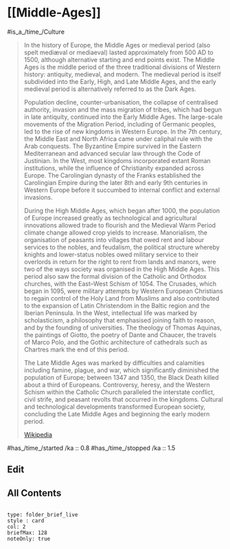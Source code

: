 # [[Middle-Ages]] 

#is_a_/time_/Culture 

> In the history of Europe, the Middle Ages or medieval period (also spelt mediæval or mediaeval) lasted approximately from 500 AD to 1500, although alternative starting and end points exist. The Middle Ages is the middle period of the three traditional divisions of Western history: antiquity, medieval, and modern. The medieval period is itself subdivided into the Early, High, and Late Middle Ages, and the early medieval period is alternatively referred to as the Dark Ages.
>
> Population decline, counter-urbanisation, the collapse of centralised authority, invasion and the mass migration of tribes, which had begun in late antiquity, continued into the Early Middle Ages. The large-scale movements of the Migration Period, including of Germanic peoples, led to the rise of new kingdoms in Western Europe. In the 7th century, the Middle East and North Africa came under caliphal rule with the Arab conquests. The Byzantine Empire survived in the Eastern Mediterranean and advanced secular law through the Code of Justinian. In the West, most kingdoms incorporated extant Roman institutions, while the influence of Christianity expanded across Europe. The Carolingian dynasty of the Franks established the Carolingian Empire during the later 8th and early 9th centuries in Western Europe before it succumbed to internal conflict and external invasions.
>
> During the High Middle Ages, which began after 1000, the population of Europe increased greatly as technological and agricultural innovations allowed trade to flourish and the Medieval Warm Period climate change allowed crop yields to increase. Manorialism, the organisation of peasants into villages that owed rent and labour services to the nobles, and feudalism, the political structure whereby knights and lower-status nobles owed military service to their overlords in return for the right to rent from lands and manors, were two of the ways society was organised in the High Middle Ages. This period also saw the formal division of the Catholic and Orthodox churches, with the East–West Schism of 1054. The Crusades, which began in 1095, were military attempts by Western European Christians to regain control of the Holy Land from Muslims and also contributed to the expansion of Latin Christendom in the Baltic region and the Iberian Peninsula. In the West, intellectual life was marked by scholasticism, a philosophy that emphasised joining faith to reason, and by the founding of universities. The theology of Thomas Aquinas, the paintings of Giotto, the poetry of Dante and Chaucer, the travels of Marco Polo, and the Gothic architecture of cathedrals such as Chartres mark the end of this period.
>
> The Late Middle Ages was marked by difficulties and calamities including famine, plague, and war, which significantly diminished the population of Europe; between 1347 and 1350, the Black Death killed about a third of Europeans. Controversy, heresy, and the Western Schism within the Catholic Church paralleled the interstate conflict, civil strife, and peasant revolts that occurred in the kingdoms. Cultural and technological developments transformed European society, concluding the Late Middle Ages and beginning the early modern period.
>
> [Wikipedia](https://en.wikipedia.org/wiki/Middle%20Ages)
> 


#has_/time_/started /ka :: 0.8 
#has_/time_/stopped /ka :: 1.5 

## Edit

## All Contents

```folderv
```

```ccard
type: folder_brief_live
style : card
col: 2
briefMax: 128
noteOnly: true
```

